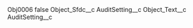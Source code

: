 <?xml version="1.0" encoding="UTF-8"?>
<CustomMetadata xmlns="http://soap.sforce.com/2006/04/metadata" xmlns:xsi="http://www.w3.org/2001/XMLSchema-instance" xmlns:xsd="http://www.w3.org/2001/XMLSchema">
    <label>Obj0006</label>
    <protected>false</protected>
    <values>
        <field>Object_Sfdc__c</field>
        <value xsi:type="xsd:string">AuditSetting__c</value>
    </values>
    <values>
        <field>Object_Text__c</field>
        <value xsi:type="xsd:string">AuditSetting__c</value>
    </values>
</CustomMetadata>
